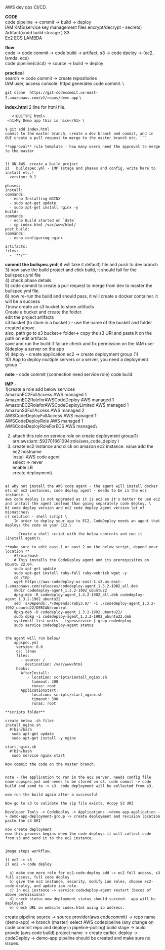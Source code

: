AWS dev ops CI/CD.

**CODE** \
    code pipeline -> commit -> build -> deploy \
    IAM KMS(service key management files encrypt/decrypt - secrets) \
    Artifact(codd build storage ) S3 \
    Ec2 ECS LAMBDA


**flow** \
code -> code commit -> code build -> artifact, s3 -> code dpeloy -> (ec2, lamda, ecs) \
code pipeline(ci/cd) -> source -> build -> deploy 

**practical** \
 search -> code commit -> create repositories \
 IAM user, access console. httpd generates code commit. \


```git clone  https://git-codecommit.us-east-2.amazonaws.com/v1/repos/demo-app``` \

 **index.html** 2 line for html file. 
   ``` \
      <!DOCTYPE html> 
    <h1>My Demo app this is nice</h1> \

$ git add index.html 
  commit to the master branch, create a dev branch and commit, and in GUI create a pull request to merge to the master branch etc. ```

**approval** rule template - how many users need the approval to merge to the master


 1) ON AWS  create a build project 
 2)   buildspec.yml - IMP (stage and phases and config, write here to install etc.)
     version: 0.2

 phases:
   install:
   commands:
     - echo Installing NGINX
     - sudo apt-get update
     - sudo apt-get install nginx -y
  build:
   commands:
     - echo Build started on `date`
     - cp index.html /var/www/html/
  post_build:
   commands:
     - echo configuring nginx

 artifacts:
   files:
     - '**/*'
```
**commit the builspec.yml**( it will take it default) file and push to dev branch \
 3) now save the build project and click build, it should fail for the builspecs.yml file\
 4) check phase details\
 5) code commit to create a pull request to merge from dev to master the builspec.yml file.\
 6) now re-run the build and should pass, it will create a docker container. it will be a success\
 7)now create an s3 bucket to store artifacts\
   Create a bucket and create the folder.\
   edit the project artifacts\
   s3 bucket (to store in a bucket ) - use the name of the bucket and folder created above.\
   also, path go to s3 bucket-> folder-> copy the s3 URI and paste it on the path on edit artifacts\
         save and run the build if failure check and fix permission on the IAM user\
 8)deploy a server on the app  \
 9) deploy - create application ec2 -> create deployment group (1)\
10) App to deploy multiple servers or a server, you need a deployment group \```



**note** - code commit {connection need service role} code build 


**IMP** -\
 1)create a role add below services\
   AmazonEC2FullAccess	AWS managed	1\
   AmazonEC2RoleforAWSCodeDeploy	AWS managed	1\
   AmazonEC2RoleforAWSCodeDeployLimited	AWS managed	1\
   AmazonS3FullAccess	AWS managed	2\
   AWSCodeDeployFullAccess	AWS managed	1\
   AWSCodeDeployRole	AWS managed	1\
   AWSCodeDeployRoleForECS	AWS managed\

 2) attach this role on service role on create deployment group(1) arn:aws:iam::592701661094:role/aws_code_deploy  \
 3) create ec2 instance and click on amazon ec2 instance.  value add the ec2 hostname\
  Install AWS code agent \
  select -> never \
  enable LB \
   create deployment\
```

a) why not install the AWS code agent - the agent will install docker etc on ec2 instances, code deploy agent - needs to be in the ec2 instance. \
aws code deploy is not upgraded as it is ec2 so it's better to use ec2 and install the agent instead than going separately code deploy. \
b) code deploy version and ec2 code deploy agent version lot of mismatches\
c) solution - shell script \
    In order to deploy your app to EC2, CodeDeploy needs an agent that deploys the code on your EC2.\

      Create a shell script with the below contents and run it (install agent)\

**make sure to edit east-1 or east 2 on the below script, depend your location **
    #!/bin/bash 
    # This installs the CodeDeploy agent and its prerequisites on Ubuntu 22.04.  
    sudo apt-get update 
    sudo apt-get install ruby-full ruby-webrick wget -y 
    cd /tmp 
    wget https://aws-codedeploy-us-east-1.s3.us-east-1.amazonaws.com/releases/codedeploy-agent_1.3.2-1902_all.deb 
    mkdir codedeploy-agent_1.3.2-1902_ubuntu22 
    dpkg-deb -R codedeploy-agent_1.3.2-1902_all.deb codedeploy-agent_1.3.2-1902_ubuntu22 
    sed 's/Depends:.*/Depends:ruby3.0/' -i ./codedeploy-agent_1.3.2-1902_ubuntu22/DEBIAN/control 
    dpkg-deb -b codedeploy-agent_1.3.2-1902_ubuntu22/ 
    sudo dpkg -i codedeploy-agent_1.3.2-1902_ubuntu22.deb 
    systemctl list-units --type=service | grep codedeploy 
    sudo service codedeploy-agent status


the agent will run below/ 
    appspec.yml
     version: 0.0
     os: linux
     files:
       - source: /
         destination: /var/www/html
     hooks:
       AfterInstall:
          - location: scripts/install_nginx.sh
            timeout: 300
            runas: root
       ApplicationStart:
          - location: scripts/start_nginx.sh
            timeout: 300
            runas: root 

**scripts folder**

create below .sh files 
install_nginx.sh
  #!bin/bash
   sudo apt-get update
   sudo apt-get install -y nginx

start_nginx.sh
  #!bin/bash
   sudo service nginx start

Now commit the code on the master branch. 


note - The application to run in the ec2 server, needs config file name appspec.yml and needs to be stored on s3. code commit -> code build and send to -> s3. code deployment will be collected from s3. 

now run the build again after a successful

Now go to s3 to validate the zip file exists. #copy S3 URI

Developer Tools -> CodeDeploy -> Applications ->demo-app-application -> demo-app-deployment-group -> create deployment and revision location paste the s3 URI

now create deployment  
now this process begins when the code deploys it will collect code from s3 and send it to the ec2 instance.


Image steps workflow. 

1) ec2 -> s3 
2) ec2 -> code deploy

  a) make one more role for ec2-code-deploy add -> ec2 full access, s3 full access, full code deploy
  b) give the ec2 instance, security, modify iam roles, choose ec2-code-deploy, and update iam role.  
  c) in ec2 instance -> service codedeploy-agent restart (becoz of above permissions)
  d) check status now deployment status should succeed.  app will be deployed. 
  e) check URL on website index.html using ip address.
```
create pipeline
    source -> source provider(aws codecommit) -> repo name (demo-app) -> branch (master)
    select AWS codepipeline (any change on code commit repo and deploy in pipeline-polling)
    build stage -> build provde (aws code build) project name -> create earlier. 
    deploy -> codeDeploy -> demo-app 
    pipeline should be created and make sure no issues.
